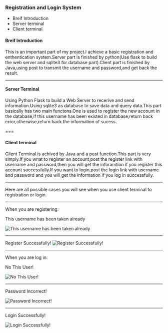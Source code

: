 ### Registration and Login System

+   Breif Introduction
+   Server terminal
+   Client terminal

#### Breif Introduction

This is an important part of my project.I achieve a basic registration and enthentication system.Server part is finished by python(Use flask to build the web server and sqlite3 for database part).Client part is finished by Java,using
post to transmit the username and password,and get back the result.

- - -

#### Server Terminal

Using Python Flask to build a Web Server to recerive and send information.Using
sqlite3 as database to save data and query data.This part basically has two main functons.One is used to register the new account in the database,if this username has been existed in database,return back error,otherwise,return back the information of sucess.

===

#### Client terminal

Client Terminal is achived by Java and a post function.This part is very simply.If you wnat to register an account,post the register link with
username and password,then you will get the inforamtion if you register this account successfully.If you want to login,post the login link with
username and password and you will get the information if you log in successfully.

---
Here are all possible cases you will see when you use client terminal to
registration or login.

---
When you are registering:

This username has been taken already

![This username has been taken already](https://raw.githubusercontent.com/s2117402/Registration-and-Login-System/master/Image/duplicatedname.png)

---
Register Successfully!
![Register Successfully!](https://raw.githubusercontent.com/s2117402/Registration-and-Login-System/master/Image/success.png)

---
When you are log in:

No This User!

![No This User!](https://raw.githubusercontent.com/s2117402/Registration-and-Login-System/master/Image/nouser.png)

---
Password Incorrect!

![Password Incorrect!](https://raw.githubusercontent.com/s2117402/Registration-and-Login-System/master/Image/incorrectpassword.png)

---
Login Successfully!

![Login Successfully!](https://raw.githubusercontent.com/s2117402/Registration-and-Login-System/master/Image/login%20success.png)



